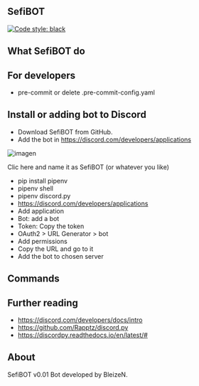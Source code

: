 SefiBOT
-------
[![Code style: black](https://img.shields.io/badge/code%20style-black-000000.svg)](https://github.com/psf/black)

## What SefiBOT do

## For developers

- pre-commit or delete .pre-commit-config.yaml

## Install or adding bot to Discord

- Download SefiBOT from GitHub.
- Add the bot in https://discord.com/developers/applications

![imagen](https://user-images.githubusercontent.com/42966407/166497905-4acaac41-7597-4bf5-84b1-8f9608bfe4e8.png)

Clic here and name it as SefiBOT (or whatever you like)

- pip install pipenv
- pipenv shell
- pipenv discord.py
- https://discord.com/developers/applications
- Add application
- Bot: add a bot
- Token: Copy the token
- OAuth2 > URL Generator > bot
- Add permissions
- Copy the URL and go to it
- Add the bot to chosen server

## Commands

## Further reading

- https://discord.com/developers/docs/intro
- https://github.com/Rapptz/discord.py
- https://discordpy.readthedocs.io/en/latest/#

## About

SefiBOT v0.01 Bot developed by BleizeN.
